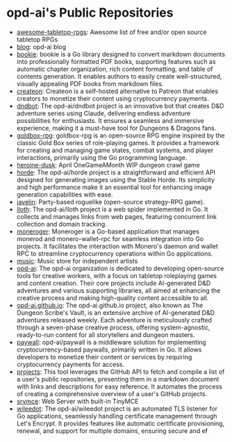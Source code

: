 # opd-ai's Public Repositories

- [awesome-tabletop-rpgs](https://github.com/opd-ai/awesome-tabletop-rpgs): Awesome list of free and/or open source tabletop RPGs
- [blog](https://github.com/opd-ai/blog): opd-ai blog
- [bookie](https://github.com/opd-ai/bookie): bookie is a Go library designed to convert markdown documents into professionally formatted PDF books, supporting features such as automatic chapter organization, rich content formatting, and table of contents generation. It enables authors to easily create well-structured, visually appealing PDF books from markdown files.
- [createon](https://github.com/opd-ai/createon): Createon is a self-hosted alternative to Patreon that enables creators to monetize their content using cryptocurrency payments.
- [dndbot](https://github.com/opd-ai/dndbot): The opd-ai/dndbot project is an innovative bot that creates D&D adventure series using Claude, delivering endless adventure possibilities for enthusiasts. It ensures a seamless and immersive experience, making it a must-have tool for Dungeons & Dragons fans.
- [goldbox-rpg](https://github.com/opd-ai/goldbox-rpg): goldbox-rpg is an open-source RPG engine inspired by the classic Gold Box series of role-playing games. It provides a framework for creating and managing game states, combat systems, and player interactions, primarily using the Go programming language.
- [heroine-dusk](https://github.com/opd-ai/heroine-dusk): April OneGameAMonth WIP dungeon crawl game
- [horde](https://github.com/opd-ai/horde): The opd-ai/horde project is a straightforward and efficient API designed for generating images using the Stable Horde. Its simplicity and high performance make it an essential tool for enhancing image generation capabilities with ease.
- [javelin](https://github.com/opd-ai/javelin): Party-based roguelike (open-source strategy-RPG game).
- [lloth](https://github.com/opd-ai/lloth): The opd-ai/lloth project is a web spider implemented in Go. It collects and manages links from web pages, featuring concurrent link collection and domain tracking.
- [moneroger](https://github.com/opd-ai/moneroger): Moneroger is a Go-based application that manages monerod and monero-wallet-rpc for seamless integration into Go projects. It facilitates the interaction with Monero's daemon and wallet RPC to streamline cryptocurrency operations within Go applications.
- [music](https://github.com/opd-ai/music): Music store for independent artists
- [opd-ai](https://github.com/opd-ai/opd-ai): The opd-ai organization is dedicated to developing open-source tools for creative workers, with a focus on tabletop roleplaying games and content creation. Their core projects include AI-generated D&D adventures and various supporting libraries, all aimed at enhancing the creative process and making high-quality content accessible to all.
- [opd-ai.github.io](https://github.com/opd-ai/opd-ai.github.io): The opd-ai.github.io project, also known as The Dungeon Scribe's Vault, is an extensive archive of AI-generated D&D adventures released weekly. Each adventure is meticulously crafted through a seven-phase creative process, offering system-agnostic, ready-to-run content for all storytellers and dungeon masters.
- [paywall](https://github.com/opd-ai/paywall): opd-ai/paywall is a middleware solution for implementing cryptocurrency-based paywalls, primarily written in Go. It allows developers to monetize their content or services by requiring cryptocurrency payments for access.
- [projects](https://github.com/opd-ai/projects): This tool leverages the GitHub API to fetch and compile a list of a user's public repositories, presenting them in a markdown document with links and descriptions for easy reference. It automates the process of creating a comprehensive overview of a user's GitHub projects.
- [srvmce](https://github.com/opd-ai/srvmce): Web Server with built-in TinyMCE
- [wileedot](https://github.com/opd-ai/wileedot): The opd-ai/wileedot project is an automated TLS listener for Go applications, seamlessly handling certificate management through Let's Encrypt. It provides features like automatic certificate provisioning, renewal, and support for multiple domains, ensuring secure and ef
